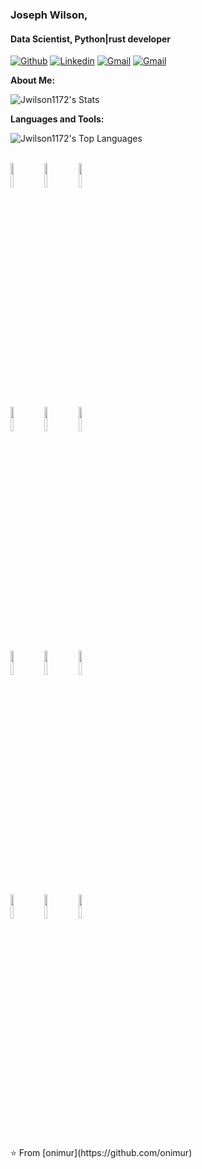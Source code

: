 ### **Joseph Wilson**, 
#### Data Scientist, Python|rust developer

<!-- Your badges
You can use the website to generate badges: https://shields.io/
-->

[![Github](https://img.shields.io/badge/-Github-000?style=flat&logo=Github&logoColor=white)](https://github.com/JWilson1172)
[![Linkedin](https://img.shields.io/badge/-LinkedIn-blue?style=flat&logo=Linkedin&logoColor=white)](https://www.linkedin.com/in/joseph-wilson-98645b49)
[![Gmail](https://img.shields.io/badge/-Gmail-c14438?style=flat&logo=Gmail&logoColor=white)](mailto:jw59615@gmail.com)
[![Gmail](https://img.shields.io/badge/-Gmail-c14438?style=flat&logo=Gmail&logoColor=grey)](mailto:wilson.joseph1172@gmail.com)



<!-- Talking about you -->
**About Me:**

![Jwilson1172's Stats](https://github-readme-stats.vercel.app/api?username=Jwilson1172&theme=tokyonight&show_icons=true&hide_border=false&count_private=false)

<!--
![Jwilson1172's Streak](https://github-readme-streak-stats.herokuapp.com/?user=Jwilson1172&theme=tokyonight&hide_border=false)
-->


**Languages and Tools:**

![Jwilson1172's Top Languages](https://github-readme-stats.vercel.app/api/top-langs/?username=Jwilson1172&theme=tokyonight&show_icons=true&hide_border=false&layout=compact)

  <!-- Your languages and tools. Be careful with the alignment.
  You can use this sites to get logos: https://www.vectorlogo.zone or https://simpleicons.org/
  -->
  <br />
  <code><img width="10%" src="https://www.vectorlogo.zone/logos/python/python-ar21.svg"></code>
  <code><img width="10%" src="https://www.vectorlogo.zone/logos/tensorflow/tensorflow-ar21.svg"></code>
  <code><img width="10%" src="https://www.vectorlogo.zone/logos/r-project/r-project-ar21.svg"></code>

  <br />
  <code><img width="10%" src="https://www.vectorlogo.zone/logos/mysql/mysql-ar21.svg"></code>
  <code><img width="10%" src="https://www.vectorlogo.zone/logos/databricks/databricks-ar21.svg"></code>
  <code><img width="10%" src="https://www.vectorlogo.zone/logos/postgresql/postgresql-ar21.svg"></code>
  <br />
  <code><img width="10%" src="https://www.vectorlogo.zone/logos/git-scm/git-scm-ar21.svg"></code>
  <code><img width="10%" src="https://www.vectorlogo.zone/logos/docker/docker-ar21.svg"></code>
  <code><img width="10%" src="https://www.vectorlogo.zone/logos/gnu_bash/gnu_bash-ar21.svg"></code>
  <br />
  <code><img width="10%" src="https://www.vectorlogo.zone/logos/ubuntu/ubuntu-ar21.svg"></code>
  <code><img width="10%" src="https://www.vectorlogo.zone/logos/zoomus/zoomus-ar21.svg"></code>
  <code><img width="10%" src="https://www.vectorlogo.zone/logos/microsoft_azure/microsoft_azure-ar21.svg"></code>

</p>
<!-- This readme was created by Murillo Comino - https://github.com/onimur -->
⭐️ From [onimur](https://github.com/onimur)
